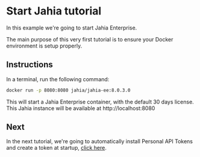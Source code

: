 # Start Jahia tutorial

In this example we're going to start Jahia Enterprise.

The main purpose of this very first tutorial is to ensure your Docker environment is setup properly.

## Instructions

In a terminal, run the following command:

```bash
docker run -p 8080:8080 jahia/jahia-ee:8.0.3.0
```

This will start a Jahia Enterprise container, with the default 30 days license. This Jahia instance will be available at http://localhost:8080

## Next

In the next tutorial, we're going to automatically install Personal API Tokens and create a token at startup, [click here](../01-personal-api-tokens/).
